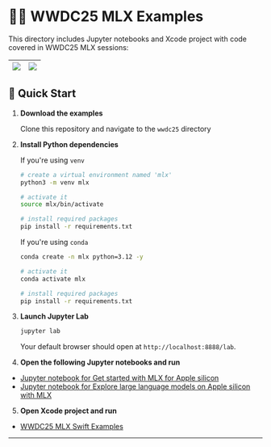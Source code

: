 # 🧑‍💻 WWDC25 MLX Examples

This directory includes Jupyter notebooks and Xcode project with code covered in WWDC25 MLX sessions:

| [![](https://img.youtube.com/vi/UbzOBg8fsxo/maxresdefault.jpg)](https://www.youtube.com/watch?v=UbzOBg8fsxo) | [![](https://img.youtube.com/vi/tn2Hvw7eCsw/maxresdefault.jpg)](https://www.youtube.com/watch?v=tn2Hvw7eCsw) |
| :------------------------- | :-------------------------- |

## 🚀 Quick Start

1. **Download the examples**
   
   Clone this repository and navigate to the `wwdc25` directory

2. **Install Python dependencies**  
   
   If you're using `venv`

   ```bash
   # create a virtual environment named 'mlx'
   python3 -m venv mlx

   # activate it
   source mlx/bin/activate

   # install required packages
   pip install -r requirements.txt
   ```
   If you're using `conda`

   ```bash
   conda create -n mlx python=3.12 -y

   # activate it
   conda activate mlx

   # install required packages
   pip install -r requirements.txt
   ```
   </details>

3. **Launch Jupyter Lab**

   ```bash
   jupyter lab
   ```

   Your default browser should open at `http://localhost:8888/lab`.

4. **Open the following Jupyter notebooks and run**
* [Jupyter notebook for Get started with MLX for Apple silicon](./Get_started_with_MLX_for_Apple_silicon.ipynb)
* [Jupyter notebook for Explore large language models on Apple silicon with MLX](./Explore_language_models_on_Apple_silicon_with_MLX.ipynb)
  
5. **Open Xcode project and run**
* [WWDC25 MLX Swift Examples](./WWDC25MLXSwiftExamples)

---

